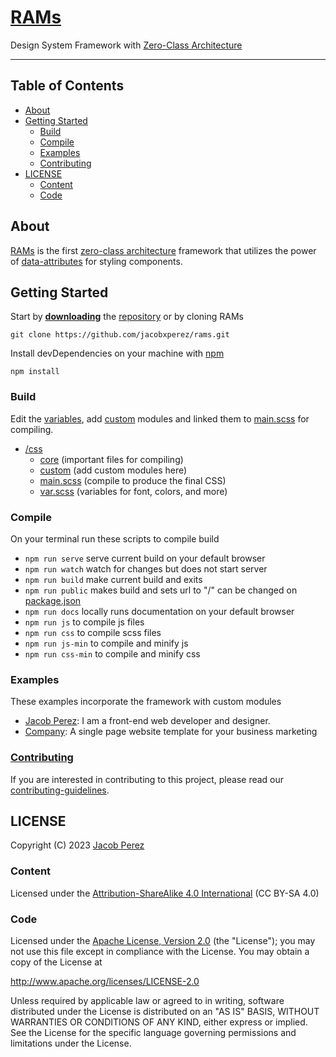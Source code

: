 # [RAMs](https://jacobxperez.github.io/rams/)

Design System Framework with [Zero-Class Architecture](https://jacobxperez.github.io/blog/post/css/zero-class/architecture/)

---

## Table of Contents

-   [About](#about)
-   [Getting Started](#getting-started)
    -   [Build](#build)
    -   [Compile](#compile)
    -   [Examples](#examples)
    -   [Contributing](#contributing)
-   [LICENSE](#license)
    -   [Content](#content)
    -   [Code](#code)

## About

[RAMs](https://jacobxperez.github.io/rams/) is the first [zero-class architecture](https://jacobxperez.github.io/blog/post/css/zero-class/architecture/) framework that utilizes the power of [data-attributes](https://developer.mozilla.org/en-US/docs/Learn/HTML/Howto/Use_data_attributes)
for styling components.


## Getting Started

Start by **[downloading](https://github.com/jacobxperez/rams/archive/master.zip)** the
[repository](https://github.com/jacobxperez/rams) or by cloning RAMs

    git clone https://github.com/jacobxperez/rams.git

Install devDependencies on your machine with [npm](https://www.npmjs.com/)

    npm install

### Build

Edit the [variables](https://github.com/jacobxperez/rams/blob/master/src/css/var.scss), add
[custom](https://github.com/jacobxperez/rams/tree/master/src/css/custom) modules and linked
them to [main.scss](https://github.com/jacobxperez/rams/blob/master/src/css/main.scss) for compiling.

-   [/css](https://github.com/jacobxperez/rams/tree/master/src/css/)
    -   [core](https://github.com/jacobxperez/rams/tree/master/src/css/core) (important files for compiling)
    -   [custom](https://github.com/jacobxperez/rams/tree/master/src/css/custom) (add custom modules here)
    -   [main.scss](https://github.com/jacobxperez/rams/blob/master/src/css/main.scss) (compile to produce the final CSS)
    -   [var.scss](https://github.com/jacobxperez/rams/blob/master/src/css/var.scss) (variables for font, colors, and more)

### Compile

On your terminal run these scripts to compile build

-   `npm run serve` serve current build on your default browser
-   `npm run watch` watch for changes but does not start server
-   `npm run build` make current build and exits
-   `npm run public` makes build and sets url to "/" can be changed on [package.json](https://github.com/jacobxperez/rams/blob/master/package.json)
-   `npm run docs` locally runs documentation on your default browser
-   `npm run js` to compile js files
-   `npm run css` to compile scss files
-   `npm run js-min` to compile and minify js
-   `npm run css-min` to compile and minify css

### Examples

These examples incorporate the framework with custom modules

-   [Jacob Perez](https://github.com/jacobxperez/blog): I am a front-end web developer and designer.
-   [Company](https://github.com/jacobxperez/company): A single page website template for your business marketing

### [Contributing](https://github.com/jacobxperez/rams/blob/master/.github/CONTRIBUTING.md)

If you are interested in contributing to this project, please read our
[contributing-guidelines](https://github.com/jacobxperez/rams/blob/master/.github/CONTRIBUTING.md).

## LICENSE

Copyright (C) 2023 [Jacob Perez](https://github.com/jacobxperez)

### Content

Licensed under the [Attribution-ShareAlike 4.0 International](https://creativecommons.org/licenses/by-sa/4.0/) (CC BY-SA 4.0)

### Code

Licensed under the [Apache License, Version 2.0](http://www.apache.org/licenses/LICENSE-2.0) (the "License");
you may not use this file except in compliance with the License.
You may obtain a copy of the License at

http://www.apache.org/licenses/LICENSE-2.0

Unless required by applicable law or agreed to in writing, software
distributed under the License is distributed on an "AS IS" BASIS,
WITHOUT WARRANTIES OR CONDITIONS OF ANY KIND, either express or implied.
See the License for the specific language governing permissions and
limitations under the License.
